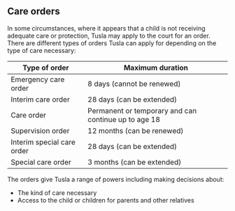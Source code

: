 ##  Care orders

In some circumstances, where it appears that a child is not receiving adequate
care or protection, Tusla may apply to the court for an order. There are
different types of orders Tusla can apply for depending on the type of care
necessary:

**Type of order** |  **Maximum duration**  
---|---  
Emergency care order  |  8 days (cannot be renewed)   
Interim care order  |  28 days (can be extended)   
Care order  |  Permanent or temporary and can continue up to age 18   
Supervision order  |  12 months (can be renewed)   
Interim special care order  |  28 days (can be extended)   
Special care order  |  3 months (can be extended)   
  
The orders give Tusla a range of powers including making decisions about:

  * The kind of care necessary 
  * Access to the child or children for parents and other relatives 
